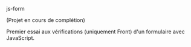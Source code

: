 js-form

(Projet en cours de complétion)

Premier essai aux vérifications (uniquement Front) d'un formulaire avec JavaScript.
